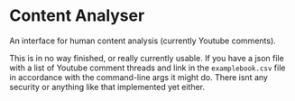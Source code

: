# Content Analyser

An interface for human content analysis (currently Youtube comments).

This is in no way finished, or really currently usable. If you have a json file with a list of Youtube comment threads and link in the `examplebook.csv` file in accordance with the command-line args it might do. There isnt any security or anything like that implemented yet either.

